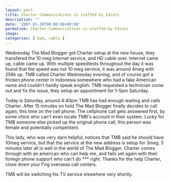 ```yaml
---
layout: post
title: Charter Communications is staffed by Idiots
description: ""
date: '2007-01-20T00:00:00+00:00'
permalink: Charter-Communications-is-staffed-by-Idiots
image: 
categories: [ bad, cable ]
---
```

Wednesday The Mad Blogger got Charter setup at the new house, they transfered the 10 meg internet service, and HD cable over. Internet came up, cable came up. With multiple speedtests throughout the day it was found that the speed was not 10 meg service, it was around 4meg with 256k up. TMB called Charter Wednesday evening, and of course got a fricken phone center in Indonesia somewhere who had a fake American name and couldn't hardly speak english. TMB requested a technician come out and fix the issue, they setup an appointment for 1-5pm Saturday.

Today is Saturday, around 4:40pm TMB has had enough waiting and calls Charter. After 15 minutes on hold The Mad Blogger finally decides to call again, this time on the cell phone. The cellphone call gets answered first, by some chick who can't even locate TMB's account in their system. Lucky for TMB someone else picked up the original phone call, this person was female and potentially competitent.

This lady, who was very darn helpful, notices that TMB said he should have 10meg service, but that the service at the new address is setup for 3meg. 5 minutes later all is well in the world of The Mad Blogger. Charter comes through with an american who can help me, and fails yet again with their foriegn phone support who can't do *** right. Thanks for the help Charter, close down your f'ng overseas call centers. 

TMB will be switching his TV service elsewhere very shortly.
